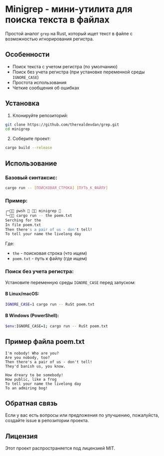 # Minigrep - мини-утилита для поиска текста в файлах

Простой аналог `grep` на Rust, который ищет текст в файле с возможностью игнорирования регистра.

## Особенности

- Поиск текста с учетом регистра (по умолчанию)
- Поиск без учета регистра (при установке переменной среды `IGNORE_CASE`)
- Простота использования
- Четкие сообщения об ошибках

## Установка

1. Клонируйте репозиторий:
```bash
git clone https://github.com/therealdevdan/grep.git
cd minigrep
```

2. Соберите проект:
```bash
cargo build --release
```

## Использование

### Базовый синтаксис:
```bash
cargo run -- [ПОИСКОВАЯ_СТРОКА] [ПУТЬ_К_ФАЙЛУ]
```

### Пример:
```bash
╭─ pwsh   minigrep 
╰─ cargo run -- the poem.txt
Serching for the
In file poem.txt
Then there's a pair of us - don't tell!
To tell your name the livelong day
```

Где:
- `the` - поисковая строка (что ищем)
- `poem.txt` - путь к файлу (где ищем)

### Поиск без учета регистра:
Установите переменную среды `IGNORE_CASE` перед запуском:

#### В Linux/macOS:
```bash
IGNORE_CASE=1 cargo run -- RuSt poem.txt
```

#### В Windows (PowerShell):
```bash
$env:IGNORE_CASE=1; cargo run -- RuSt poem.txt
```

## Пример файла poem.txt
```
I'm nobody! Who are you?
Are you nobody, too?
Then there's a pair of us - don't tell!
They'd banish us, you know.

How dreary to be somebody!
How public, like a frog
To tell your name the livelong day
To an admiring bog!
```

## Обратная связь
Если у вас есть вопросы или предложения по улучшению, пожалуйста, создайте issue в репозитории проекта.

## Лицензия
Этот проект распространяется под лицензией MIT.
